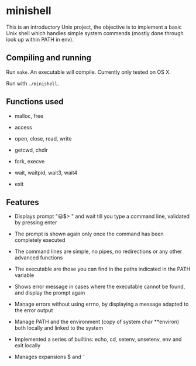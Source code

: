 # minishell
This is an introductory Unix project, the objective is to implement a basic Unix shell which handles simple system commends (mostly done through look up within PATH in env).

## Compiling and running
Run `make`. An executable will compile. Currently only tested on OS X.

Run with `./minishell`.

## Functions used

* malloc, free

* access

* open, close, read, write

* getcwd, chdir

* fork, execve

* wait, waitpid, wait3, wait4

* exit

## Features

* Displays prompt "😃$> " and wait till you type a command line, validated by pressing enter

* The prompt is shown again only once the command has been completely executed

* The command lines are simple, no pipes, no redirections or any other advanced functions

* The executable are those you can find in the paths indicated in the PATH variable

* Shows error message in cases where the executable cannot be found, and display the prompt again

* Manage errors without using errno, by displaying a message adapted to the error output

* Manage PATH and the environment (copy of system char **environ) both locally and linked to the system

* Implemented a series of builtins: echo, cd, setenv, unsetenv, env and exit locally

* Manages expansions $ and ˜

